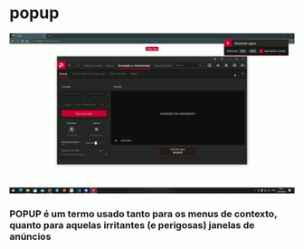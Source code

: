 # popup
![gif](unknown_2023.01.23-00.13_2.gif)
### POPUP é um termo usado tanto para os menus de contexto, quanto para aquelas irritantes (e perigosas) janelas de anúncios
